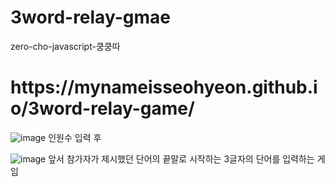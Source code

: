 # 3word-relay-gmae

zero-cho-javascript-쿵쿵따

<h1>https://mynameisseohyeon.github.io/3word-relay-game/</h1>

![image](https://user-images.githubusercontent.com/105976431/213188589-4bb5ea09-45c0-4c7d-b65c-9420709f6286.png)
인원수 입력 후</br>

![image](https://user-images.githubusercontent.com/105976431/213188792-3c85be6f-3147-4895-9ecc-255a86efffe7.png)
앞서 참가자가 제시했던 단어의 끝말로 시작하는 3글자의 단어를 입력하는 게임</br>
